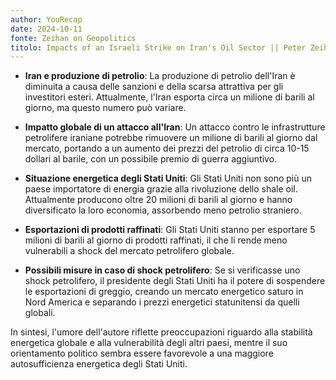 ```yaml
---
author: YouRecap
date: 2024-10-11
fonte: Zeihan on Geopolitics
titolo: Impacts of an Israeli Strike on Iran's Oil Sector || Peter Zeihan
---
```


- **Iran e produzione di petrolio**: La produzione di petrolio dell'Iran è diminuita a causa delle sanzioni e della scarsa attrattiva per gli investitori esteri. Attualmente, l'Iran esporta circa un milione di barili al giorno, ma questo numero può variare.

- **Impatto globale di un attacco all'Iran**: Un attacco contro le infrastrutture petrolifere iraniane potrebbe rimuovere un milione di barili al giorno dal mercato, portando a un aumento dei prezzi del petrolio di circa 10-15 dollari al barile, con un possibile premio di guerra aggiuntivo.

- **Situazione energetica degli Stati Uniti**: Gli Stati Uniti non sono più un paese importatore di energia grazie alla rivoluzione dello shale oil. Attualmente producono oltre 20 milioni di barili al giorno e hanno diversificato la loro economia, assorbendo meno petrolio straniero.

- **Esportazioni di prodotti raffinati**: Gli Stati Uniti stanno per esportare 5 milioni di barili al giorno di prodotti raffinati, il che li rende meno vulnerabili a shock del mercato petrolifero globale.

- **Possibili misure in caso di shock petrolifero**: Se si verificasse uno shock petrolifero, il presidente degli Stati Uniti ha il potere di sospendere le esportazioni di greggio, creando un mercato energetico saturo in Nord America e separando i prezzi energetici statunitensi da quelli globali.

In sintesi, l'umore dell'autore riflette preoccupazioni riguardo alla stabilità energetica globale e alla vulnerabilità degli altri paesi, mentre il suo orientamento politico sembra essere favorevole a una maggiore autosufficienza energetica degli Stati Uniti.
